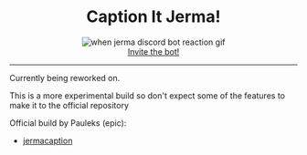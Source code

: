 <div align="center">
    <h1>Caption It Jerma!</h1>
    <img src="https://cdn.discordapp.com/attachments/747100248425365665/975018540371439676/jerma.gif" alt="when jerma discord bot reaction gif"/>
    <br>
    <u><a href="https://discord.com/api/oauth2/authorize?client_id=974744783933276191&scope=applications.commands" target="_blank">Invite the bot!</a></u>
</div>

<hr>

Currently being reworked on.

This is a more experimental build so don't expect some of the features to make it to the official repository

Official build by Pauleks (epic): 
- [jermacaption](https://github.com/pauleks/jermacaption)
